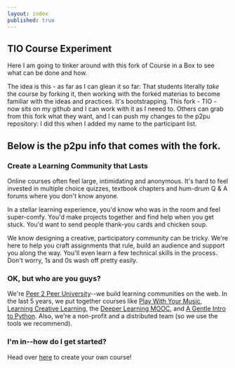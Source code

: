 ```yaml
---
layout: index
published: true
---
```

## TIO Course Experiment
Here I am going to tinker around with this fork of Course in a Box to see what can be done and how.

The idea is this - as far as I can glean it so far: That students literally *take* the course by forking it, then working with the forked materias to become familiar with the ideas and practices. It's bootstrapping. This fork - TIO - now sits on my github and I can work with it as I neeed to. Others can grab from this fork what they want, and I can push my changes to the p2pu repository: I did this when I added my name to the participant list.


Below is the p2pu info that comes with the fork.
--------------

### Create a Learning Community that Lasts

Online courses often feel large, intimidating and anonymous. It's hard to feel invested
in multiple choice quizzes, textbook chapters and hum-drum Q &amp; A forums where you
don't know anyone.

In a stellar learning experience, you'd know who was in the room and feel super-comfy.
You'd make projects together and find help when you get stuck. You'd want to send people
thank-you cards and chicken soup.

We know designing a creative, participatory community can be tricky. We're here to help
you craft assignments that rule, build an audience and support you along the way. You'll
even learn a few technical skills in the process. Don't worry, 1s and 0s wash off
pretty easily.
		
### OK, but who are you guys?

We're [Peer 2 Peer University](http://p2pu.org)--we build learning communities
on the web. In the last 5 years, we put together courses like 
[Play With Your Music](http://www.playwithyourmusic.org/),
[Learning Creative Learning](http://learn.media.mit.edu/lcl/), the
[Deeper Learning MOOC](http://dlmooc.deeper-learning.org/), and
[A Gentle Intro to Python](http://mechanicalmooc.org/). 
Also, we're a non-profit and a distributed team (so we use the tools we recommend).

			
### I'm in--how do I get started?
Head over [here]({{site.baseurl}}/modules/start/about-this-course/) to create your own course!
